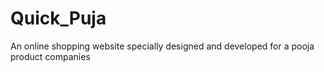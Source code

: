 # Quick_Puja
An online shopping website specially designed and developed for a pooja product companies
